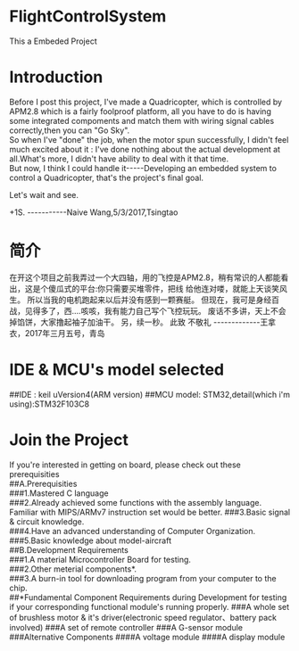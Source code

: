 # FlightControlSystem
This a Embeded Project
# Introduction
Before I post this project, I've made a Quadricopter, which is controlled by APM2.8 which is a fairly foolproof platform, 
all you have to do is having some integrated compoments and match them with wiring signal cables correctly,then you can "Go Sky".    
So when I've "done" the job, when the motor spun successfully, I didn't feel much excited about it : I've done
nothing about the actual development at all.What's more, I didn't have ability to deal with it that time.   
But now, I think I could handle it-----Developing an embedded system to control a Quadricopter, that's the project's final goal.

Let's wait and see.

+1S.
              -----------Naive Wang,5/3/2017,Tsingtao
# 简介
在开这个项目之前我弄过一个大四轴，用的飞控是APM2.8，稍有常识的人都能看出，这是个傻瓜式的平台:你只需要买堆零件，把线
给他连对喽，就能上天谈笑风生。
所以当我的电机跑起来以后并没有感到一颗赛艇。
但现在，我可是身经百战，见得多了，西....咳咳，我有能力自己写个飞控玩玩。
废话不多讲，天上不会掉馅饼，大家撸起袖子加油干。
另，续一秒。
此致
            不敬礼
            -------------王拿衣，2017年三月五号，青岛
# IDE & MCU's model selected
##IDE : keil uVersion4(ARM version)
##MCU model: STM32,detail(which i'm using):STM32F103C8
# Join the Project
If you're interested in getting on board, please check out these prerequisities    
##A.Prerequisities  
###1.Mastered C language  
###2.Already achieved some functions with the assembly language. 
Familiar with MIPS/ARMv7 instruction set would be better.
###3.Basic signal & circuit knowledge.  
###4.Have an advanced understanding of Computer Organization.  
###5.Basic knowledge about model-aircraft  
##B.Development Requirements  
###1.A material Microcontroller Board for testing.  
###2.Other meterial components*.  
###3.A burn-in tool for downloading program from your computer to the chip.  
##*Fundamental Component Requirements during Development
for testing if your corresponding functional module's running properly.
###A whole set of brushless motor & it's driver(electronic speed regulator、battery pack involved)
###A set of remote controller
###A G-sensor module
###Alternative Components
####A voltage module
####A display module